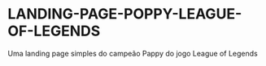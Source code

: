 # LANDING-PAGE-POPPY-LEAGUE-OF-LEGENDS
Uma landing page simples do campeão Pappy do jogo League of Legends

